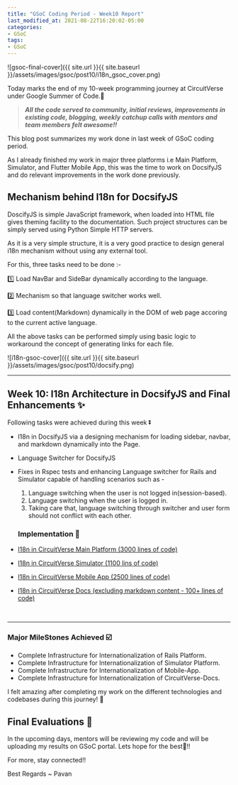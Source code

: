 ```yaml
---
title: "GSoC Coding Period - Week10 Report"
last_modified_at: 2021-08-22T16:20:02-05:00
categories:
- GSoC
tags:
- GSoC
---
```

 
![gsoc-final-cover]({{ site.url }}{{ site.baseurl }}/assets/images/gsoc/post10/i18n_gsoc_cover.png)

Today marks the end of my 10-week programming journey at CircuitVerse under Google Summer of Code.🥳

> ***All the code served to community, initial reviews, improvements in existing code, blogging, weekly catchup calls with mentors and team members felt awesome!!***

This blog post summarizes my work done in last week of GSoC coding period.

As I already finished my work in major three platforms i.e Main Platform, Simulator, and Flutter Mobile App, this was the time to work on DocsifyJS and do relevant improvements in the work done previously.

## Mechanism behind I18n for DocsifyJS

 DoscifyJS is simple JavaScript framework, when loaded into HTML file gives theming facility to the documentation. Such project structures can be simply served using Python Simple HTTP servers.

As it is a very simple structure, it is a very good practice to design general i18n mechanism without using any external tool.

For this, three tasks need to be done :-

 1️⃣ Load NavBar and SideBar dynamically according to the language.
 
 2️⃣ Mechanism so that language switcher works well.

 3️⃣ Load content(Markdown) dynamically in the DOM of web page accoring to the current active language.

All the above tasks can be performed simply using basic logic to workaround the concept of generating links for each file.

![i18n-gsoc-cover]({{ site.url }}{{ site.baseurl }}/assets/images/gsoc/post10/docsify.png)

-------------------------------------------------------------------------------------------------------

## Week 10: I18n Architecture in DocsifyJS and Final Enhancements ✨

Following tasks were achieved during this week ⏬

* I18n in DocsifyJS via a designing mechanism for loading sidebar, navbar, and markdown dynamically into the Page.
* Language Switcher for DocsifyJS
* Fixes in Rspec tests and enhancing Language switcher for Rails and Simulator capable of handling scenarios such as -

  1. Language switching when the user is not logged in(session-based).
  2. Language switching when the user is logged in.
  3. Taking care that, language switching through switcher and user form should not conflict with each other.

  ### Implementation 🔄

* [I18n in CircuitVerse Main Platform (3000 lines of code)](https://github.com/CircuitVerse/CircuitVerse/pull/2397)
* [I18n in CircuitVerse Simulator (1100 lins of code)](https://github.com/CircuitVerse/CircuitVerse/pull/2368)
* [I18n in CircuitVerse Mobile App (2500 lines of code)](https://github.com/CircuitVerse/mobile-app/pull/126)
* [I18n in CircuitVerse Docs (excluding markdown content - 100+ lines of code)](https://github.com/CircuitVerse/CircuitVerseDocs/pull/307)

&nbsp;

-------------------------------------------------------------------------------------------------------

### Major MileStones Achieved  ☑️

* Complete Infrastructure for Internationalization of Rails Platform.
* Complete Infrastructure for Internationalization of Simulator Platform.
* Complete Infrastructure for Internationalization of Mobile-App.
* Complete Infrastructure for Internationalization of CircuitVerse-Docs.

I felt amazing after completing my work on the different technologies and codebases during this journey! 🥳 

## Final Evaluations 📧

In the upcoming days, mentors will be reviewing my code and will be uploading my results on GSoC portal. Lets hope for the best🤞!! 

For more, stay connected!!
 
Best Regards ~ Pavan


